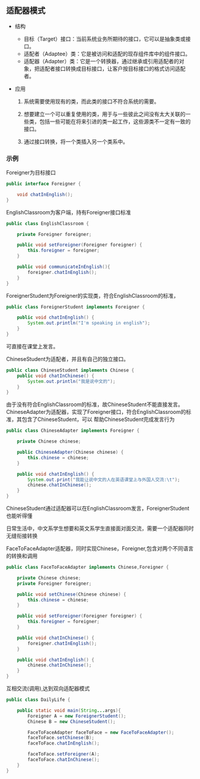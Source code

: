 ## 适配器模式

- 结构
    - 目标（Target）接口：当前系统业务所期待的接口，它可以是抽象类或接口。
    - 适配者（Adaptee）类：它是被访问和适配的现存组件库中的组件接口。
    - 适配器（Adapter）类：它是一个转换器，通过继承或引用适配者的对象，把适配者接口转换成目标接口，让客户按目标接口的格式访问适配者。

- 应用
    1. 系统需要使用现有的类，而此类的接口不符合系统的需要。
    
    2. 想要建立一个可以重复使用的类，用于与一些彼此之间没有太大关联的一些类，包括一些可能在将来引进的类一起工作，这些源类不一定有一致的接口。
    
    3. 通过接口转换，将一个类插入另一个类系中。
 
### 示例

Foreigner为目标接口
```java
public interface Foreigner {

    void chatInEnglish();
}
```
EnglishClassroom为客户端，持有Foreigner接口标准
```java
public class EnglishClassroom {

    private Foreigner foreigner;

    public void setForeigner(Foreigner foreigner) {
        this.foreigner = foreigner;
    }

    public void communicateInEnglish(){
        foreigner.chatInEnglish();
    }
}
```

ForeignerStudent为Foreigner的实现类，符合EnglishClassroom的标准，
```java
public class ForeignerStudent implements Foreigner {

    public void chatInEnglish() {
        System.out.println("I'm speaking in english");
    }
}
```
可直接在课堂上发言。

ChineseStudent为适配者，并且有自己的独立接口。
```java
public class ChineseStudent implements Chinese {
    public void chatInChinese() {
        System.out.println("我是说中文的");
    }
}

```
由于没有符合EnglishClassroom的标准，故ChineseStudent不能直接发言。
ChineseAdapter为适配器，实现了Foreigner接口，符合EnglishClassroom的标准，其包含了ChineseStudent，可以
帮助ChineseStudent完成发言行为
```java
public class ChineseAdapter implements Foreigner {

    private Chinese chinese;

    public ChineseAdapter(Chinese chinese) {
        this.chinese = chinese;
    }

    public void chatInEnglish() {
        System.out.print("我能让说中文的人在英语课堂上与外国人交流:\t");
        chinese.chatInChinese();
    }
}
```
ChineseStudent通过适配器可以在EnglishClassroom发言，ForeignerStudent也能听得懂

日常生活中，中文系学生想要和英文系学生直接面对面交流，需要一个适配器同时无缝衔接转换

FaceToFaceAdapter适配器，同时实现Chinese，Foreigner,包含对两个不同语言的转换和调用
```java
public class FaceToFaceAdapter implements Chinese,Foreigner {

    private Chinese chinese;
    private Foreigner foreigner;

    public void setChinese(Chinese chinese) {
        this.chinese = chinese;
    }

    public void setForeigner(Foreigner foreigner) {
        this.foreigner = foreigner;
    }

    public void chatInChinese() {
        foreigner.chatInEnglish();
    }

    public void chatInEnglish() {
        chinese.chatInChinese();
    }
}
```
互相交流(调用),达到双向适配器模式
```java
public class DailyLife {

    public static void main(String...args){
        Foreigner A = new ForeignerStudent();
        Chinese B = new ChineseStudent();

        FaceToFaceAdapter faceToFace = new FaceToFaceAdapter();
        faceToFace.setChinese(B);
        faceToFace.chatInEnglish();

        faceToFace.setForeigner(A);
        faceToFace.chatInChinese();
    }
}
```